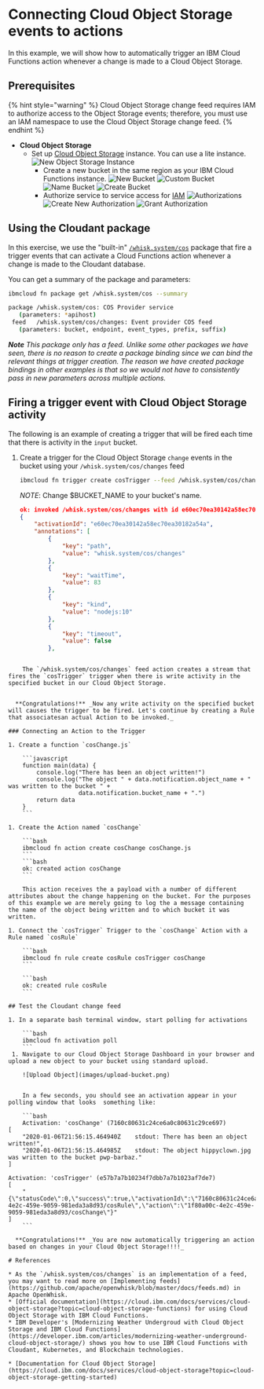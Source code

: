 <!--
#
# Licensed to the Apache Software Foundation (ASF) under one or more
# contributor license agreements.  See the NOTICE file distributed with
# this work for additional information regarding copyright ownership.
# The ASF licenses this file to You under the Apache License, Version 2.0
# (the "License"); you may not use this file except in compliance with
# the License.  You may obtain a copy of the License at
#
#     http://www.apache.org/licenses/LICENSE-2.0
#
# Unless required by applicable law or agreed to in writing, software
# distributed under the License is distributed on an "AS IS" BASIS,
# WITHOUT WARRANTIES OR CONDITIONS OF ANY KIND, either express or implied.
# See the License for the specific language governing permissions and
# limitations under the License.
#
-->

# Connecting Cloud Object Storage events to actions

In this example, we will show how to automatically trigger an IBM Cloud Functions action whenever a change is made to a Cloud Object Storage.

## Prerequisites

{% hint style="warning" %} Cloud Object Storage change feed requires IAM to authorize access to the Object Storage events; therefore, you must use an IAM namespace to use the Cloud Object Storage change feed. {% endhint %}

* **Cloud Object Storage**
  * Set up [Cloud Object Storage](https://cloud.ibm.com/catalog/services/cloud-object-storage) instance. You can use a lite instance.
    ![New Object Storage Instance](images/new-cos-instance.png)
    * Create a new bucket in the same region as your IBM Cloud Functions instance.
      ![New Bucket](images/new-bucket.png)
      ![Custom Bucket](images/custom-bucket.png)
      ![Name Bucket](images/bucket-name.png)
      ![Create Bucket](images/create-button.png)
    * Authorize service to service access for [IAM](https://cloud.ibm.com/iam/overview)
      ![Authorizations](images/authorizations)
      ![Create New Authorization](images/create-authorizations)
      ![Grant Authorization](images/grant-authorizations)
## Using the Cloudant package

In this exercise, we use the "built-in" [`/whisk.system/cos`](https://github.com/apache/openwhisk-catalog/tree/master/packages/cloudant) package that fire a trigger events that can activate a Cloud Functions action whenever a change is made to the Cloudant database.

You can get a summary of the package and parameters:

```bash
ibmcloud fn package get /whisk.system/cos --summary
```

```bash
package /whisk.system/cos: COS Provider service
   (parameters: *apihost)
 feed   /whisk.system/cos/changes: Event provider COS feed
   (parameters: bucket, endpoint, event_types, prefix, suffix)
```

_**Note** This package only has a feed. Unlike some other packages we have seen, there is no reason to create a package binding since we can bind the relevant things at trigger creation. The reason we have created package bindings in other examples is that so we would not have to consistently pass in new parameters across multiple actions._

## Firing a trigger event with Cloud Object Storage activity

The following is an example of creating a trigger that will be fired each time that there is activity in the `input` bucket.

1. Create a trigger for the Cloud Object Storage `change` events in the bucket using your `/whisk.system/cos/changes` feed

    ```bash
   ibmcloud fn trigger create cosTrigger --feed /whisk.system/cos/changes --param bucket $BUCKET_NAME --param event_types write --param endpoint https://control.cloud-object-storage.cloud.ibm.com/v2/endpoints
    ```
    
    _NOTE_: Change $BUCKET_NAME to your bucket's name.
    
    ```json
    ok: invoked /whisk.system/cos/changes with id e60ec70ea30142a58ec70ea30182a54a
    {
        "activationId": "e60ec70ea30142a58ec70ea30182a54a",
        "annotations": [
            {
                "key": "path",
                "value": "whisk.system/cos/changes"
            },
            {
                "key": "waitTime",
                "value": 83
            },
            {
                "key": "kind",
                "value": "nodejs:10"
            },
            {
                "key": "timeout",
                "value": false
            },
```

    The `/whisk.system/cos/changes` feed action creates a stream that fires the `cosTrigger` trigger when there is write activity in the specified bucket in our Cloud Object Storage.


  **Congratulations!** _Now any write activity on the specified bucket will causes the trigger to be fired. Let's continue by creating a Rule that associatesan actual Action to be invoked._

### Connecting an Action to the Trigger

1. Create a function `cosChange.js`

    ```javascript
    function main(data) {
        console.log("There has been an object written!")
        console.log("The object " + data.notification.object_name + " was written to the bucket " +
                    data.notification.bucket_name + ".")
        return data
    }
    ```

1. Create the Action named `cosChange`

    ```bash
    ibmcloud fn action create cosChange cosChange.js
    ```
    ```bash
    ok: created action cosChange
    ```

    This action receives the a payload with a number of different attributes about the change happening on the bucket. For the purposes of this example we are merely going to log the a message containing the name of the object being written and to which bucket it was written.

1. Connect the `cosTrigger` Trigger to the `cosChange` Action with a Rule named `cosRule`

    ```bash
    ibmcloud fn rule create cosRule cosTrigger cosChange
    ```

    ```bash
    ok: created rule cosRule
    ```

## Test the Cloudant change feed

1. In a separate bash terminal window, start polling for activations

    ```bash
    ibmcloud fn activation poll
    ```
 1. Navigate to our Cloud Object Storage Dashboard in your browser and upload a new object to your bucket using standard upload.

    ![Upload Object](images/upload-bucket.png)


    In a few seconds, you should see an activation appear in your polling window that looks  something like:

    ```bash
    Activation: 'cosChange' (7160c80631c24ce6a0c80631c29ce697)
[
    "2020-01-06T21:56:15.464940Z    stdout: There has been an object written!",
    "2020-01-06T21:56:15.464985Z    stdout: The object hippyclown.jpg was written to the bucket pwp-barbaz."
]

Activation: 'cosTrigger' (e57b7a7b10234f7dbb7a7b1023af7de7)
[
    "{\"statusCode\":0,\"success\":true,\"activationId\":\"7160c80631c24ce6a0c80631c29ce697\",\"rule\":\"1f80a00c-4e2c-459e-9059-981eda3a8d93/cosRule\",\"action\":\"1f80a00c-4e2c-459e-9059-981eda3a8d93/cosChange\"}"
]
    ```

  **Congratulations!** _You are now automatically triggering an action based on changes in your Cloud Object Storage!!!!_

# References

* As the `/whisk.system/cos/changes` is an implementation of a feed, you may want to read more on [Implementing feeds](https://github.com/apache/openwhisk/blob/master/docs/feeds.md) in Apache OpenWhisk.
* [Official documentation](https://cloud.ibm.com/docs/services/cloud-object-storage?topic=cloud-object-storage-functions) for using Cloud Object Storage with IBM Cloud Functions.
* IBM Developer's [Modernizing Weather Undergroud with Cloud Object Storage and IBM Cloud Functions](https://developer.ibm.com/articles/modernizing-weather-underground-cloud-object-storage/) shows you how to use IBM Cloud Functions with Cloudant, Kubernetes, and Blockchain technologies.

* [Documentation for Cloud Object Storage](https://cloud.ibm.com/docs/services/cloud-object-storage?topic=cloud-object-storage-getting-started)


